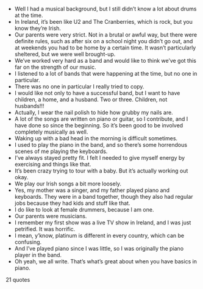  - Well I had a musical background, but I still didn’t know a lot about drums at the time.
 - In Ireland, it’s been like U2 and The Cranberries, which is rock, but you know they’re Irish.
 - Our parents were very strict. Not in a brutal or awful way, but there were definite rules, such as after six on a school night you didn’t go out, and at weekends you had to be home by a certain time. It wasn’t particularly sheltered, but we were well brought-up.
 - We’ve worked very hard as a band and would like to think we’ve got this far on the strength of our music.
 - I listened to a lot of bands that were happening at the time, but no one in particular.
 - There was no one in particular I really tried to copy.
 - I would like not only to have a successful band, but I want to have children, a home, and a husband. Two or three. Children, not husbands!!!
 - Actually, I wear the nail polish to hide how grubby my nails are.
 - A lot of the songs are written on piano or guitar, so I contribute, and I have done so since the beginning. So it’s been good to be involved completely musically as well.
 - Waking up with a bad head in the morning is difficult sometimes.
 - I used to play the piano in the band, and so there’s some horrendous scenes of me playing the keyboards.
 - I’ve always stayed pretty fit. I felt I needed to give myself energy by exercising and things like that.
 - It’s been crazy trying to tour with a baby. But it’s actually working out okay.
 - We play our Irish songs a bit more loosely.
 - Yes, my mother was a singer, and my father played piano and keyboards. They were in a band together, though they also had regular jobs because they had kids and stuff like that.
 - I do like to look at female drummers, because I am one.
 - Our parents were musicians.
 - I remember my first show was a live TV show in Ireland, and I was just petrified. It was horrific.
 - I mean, y’know, platinum is different in every country, which can be confusing.
 - And I’ve played piano since I was little, so I was originally the piano player in the band.
 - Oh yeah, we all write. That’s what’s great about when you have basics in piano.

21 quotes